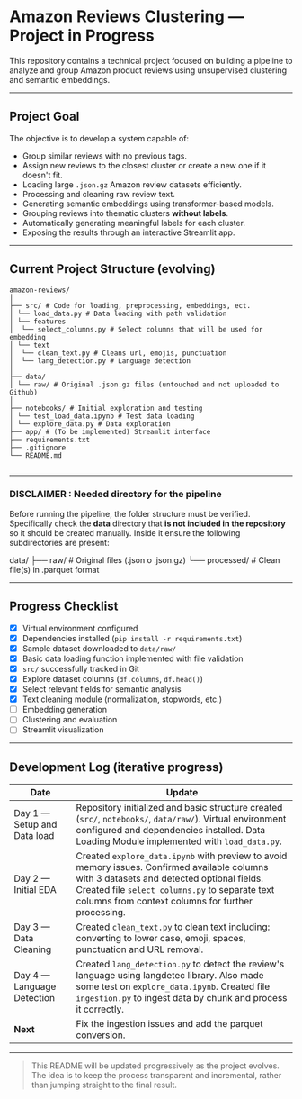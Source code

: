 # Amazon Reviews Clustering — Project in Progress

This repository contains a technical project focused on building a pipeline to analyze and group Amazon product reviews using unsupervised clustering and semantic embeddings.

---

## Project Goal

The objective is to develop a system capable of:

- Group similar reviews with no previous tags.
- Assign new reviews to the closest cluster or create a new one if it doesn't fit.
- Loading large `.json.gz` Amazon review datasets efficiently.
- Processing and cleaning raw review text.
- Generating semantic embeddings using transformer-based models.
- Grouping reviews into thematic clusters **without labels**.
- Automatically generating meaningful labels for each cluster.
- Exposing the results through an interactive Streamlit app.
  

---

## Current Project Structure (evolving)

```
amazon-reviews/
│
├── src/ # Code for loading, preprocessing, embeddings, ect.
│ └── load_data.py # Data loading with path validation
│ └── features
│  └── select_columns.py # Select columns that will be used for embedding
│ └── text
│  └── clean_text.py # Cleans url, emojis, punctuation
│  └── lang_detection.py # Language detection
│
├── data/
│ └── raw/ # Original .json.gz files (untouched and not uploaded to Github)
│
├── notebooks/ # Initial exploration and testing
│ └── test_load_data.ipynb # Test data loading
│ └── explore_data.py # Data exploration
├── app/ # (To be implemented) Streamlit interface
├── requirements.txt
├── .gitignore
└── README.md


```
---
### DISCLAIMER : Needed directory for the pipeline

Before running the pipeline, the folder structure must be verified. Specifically check the  **data** directory that **is not included in the repository** so it should be created manually. Inside it ensure the following subdirectories are present:

data/
├── raw/ # Original files (.json o .json.gz)
└── processed/ # Clean file(s) in .parquet format

---

## Progress Checklist

- [x] Virtual environment configured
- [x] Dependencies installed (`pip install -r requirements.txt`)
- [x] Sample dataset downloaded to `data/raw/`
- [x] Basic data loading function implemented with file validation
- [x] `src/` successfully tracked in Git
- [x] Explore dataset columns (`df.columns`, `df.head()`)
- [x] Select relevant fields for semantic analysis
- [x] Text cleaning module (normalization, stopwords, etc.)
- [ ] Embedding generation
- [ ] Clustering and evaluation
- [ ] Streamlit visualization

---

## Development Log (iterative progress)

| Date        | Update                                                                                       |
|-------------|----------------------------------------------------------------------------------------------|
| Day 1 — Setup and Data load | Repository initialized and basic structure created (`src/`, `notebooks/`, `data/raw/`). Virtual environment configured and dependencies installed. Data Loading Module implemented with `load_data.py`. |
| Day 2 — Initial EDA | Created `explore_data.ipynb` with preview to avoid memory issues. Confirmed available columns with 3 datasets and detected optional fields. Created file `select_columns.py` to separate text columns from context columns for further processing. |
| Day 3 — Data Cleaning | Created `clean_text.py` to clean text including: converting to lower case, emoji, spaces, punctuation and URL removal. |
| Day 4 — Language Detection | Created `lang_detection.py` to detect the review's language using langdetec library. Also made some test on `explore_data.ipynb`. Created file `ingestion.py` to ingest data by chunk and process it correctly. |
| **Next** | Fix the ingestion issues and add the parquet conversion. |


---

> This README will be updated progressively as the project evolves. The idea is to keep the process transparent and incremental, rather than jumping straight to the final result.
